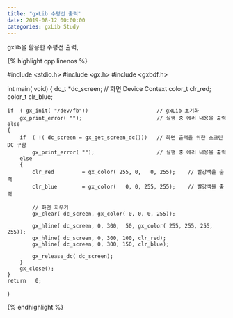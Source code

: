 ```yaml
---
title: "gxLib 수평선 출력"
date: 2019-08-12 00:00:00
categories: gxLib Study
---
```


gxlib을 활용한 수평선 출력,


{% highlight cpp linenos %}

#include    <stdio.h>
#include    <gx.h>
#include    <gxbdf.h>

int   main( void)
{
    dc_t    *dc_screen;                             // 화면 Device Context
    color_t  clr_red;
    color_t  clr_blue;

    if  ( gx_init( "/dev/fb"))                      // gxLib 초기화
        gx_print_error( "");                        // 실행 중 에러 내용을 출력
    else
    {
        if  ( !( dc_screen = gx_get_screen_dc()))   // 화면 출력을 위한 스크린 DC 구함
            gx_print_error( "");                    // 실행 중 에러 내용을 출력
        else
        {
            clr_red         = gx_color( 255, 0,   0, 255);    // 빨강색을 출력
            clr_blue        = gx_color(   0, 0, 255, 255);    // 빨강색을 출력

            // 화면 지우기
            gx_clear( dc_screen, gx_color( 0, 0, 0, 255));

            gx_hline( dc_screen, 0, 300,  50, gx_color( 255, 255, 255, 255));
            gx_hline( dc_screen, 0, 300, 100, clr_red);
            gx_hline( dc_screen, 0, 300, 150, clr_blue);

            gx_release_dc( dc_screen);
        }
        gx_close();
    }
    return   0;
}

{% endhighlight %}
